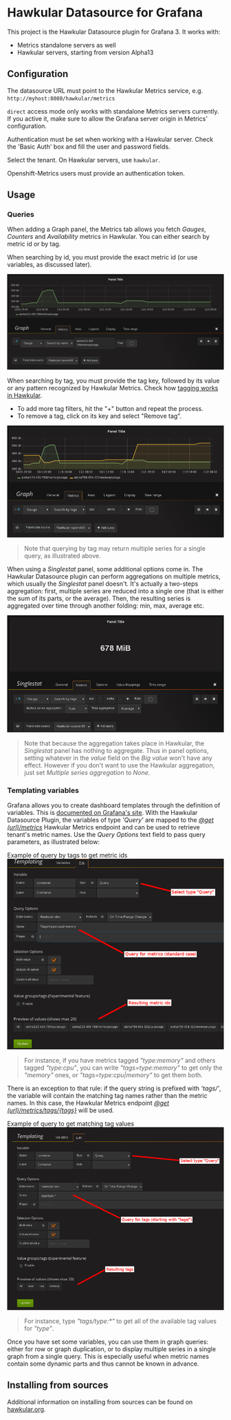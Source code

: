 # Hawkular Datasource for Grafana

This project is the Hawkular Datasource plugin for Grafana 3. It works with:

* Metrics standalone servers as well
* Hawkular servers, starting from version Alpha13

## Configuration

The datasource URL must point to the Hawkular Metrics service, e.g. `http://myhost:8080/hawkular/metrics`

`direct` access mode only works with standalone Metrics servers currently. If you active it, make sure to allow
the Grafana server origin in Metrics' configuration.

Authentication must be set when working with a Hawkular server. Check the 'Basic Auth' box and fill the user and password fields.

Select the tenant. On Hawkular servers, use `hawkular`.

Openshift-Metrics users must provide an authentication token.

## Usage

### Queries

When adding a Graph panel, the Metrics tab allows you fetch _Gauges_, _Counters_ and _Availability_ metrics in Hawkular. You can either search by metric id or by tag.

When searching by id, you must provide the exact metric id (or use variables, as discussed later).

![Example of query by name](docs/images/search-by-name.png)

When searching by tag, you must provide the tag key, followed by its value or any pattern recognized by Hawkular Metrics. Check how [tagging works in Hawkular](http://www.hawkular.org/hawkular-metrics/docs/user-guide/#_tag_filtering).

- To add more tag filters, hit the "+" button and repeat the process.
- To remove a tag, click on its key and select "Remove tag".

![Example of query by tag](docs/images/search-by-tag.png)

> Note that querying by tag may return multiple series for a single query, as illustrated above.

When using a _Singlestat_ panel, some additional options come in. The Hawkular Datasource plugin can perform aggregations on multiple metrics, which usually the _Singlestat_ panel doesn't. It's actually a two-steps aggregation: first, multiple series are reduced into a single one (that is either the sum of its parts, or the average). Then, the resulting series is aggregated over time through another folding: min, max, average etc.

![Example of singlestat panel](docs/images/single-stats-aggreg.png)

> Note that because the aggregation takes place in Hawkular, the _Singlestat_ panel has nothing to aggregate. Thus in panel options, setting whatever in the _value_ field on the _Big value_ won't have any effect. However if you don't want to use the Hawkular aggregation, just set _Multiple series aggregation_ to _None_.

### Templating variables

Grafana allows you to create dashboard templates through the definition of variables.
This is [documented on Grafana's site](http://docs.grafana.org/reference/templating/).
With the Hawkular Datasource Plugin, the variables of type _'Query'_ are mapped to
the [_@get (url)/metrics_](http://www.hawkular.org/docs/rest/rest-metrics.html#GET__metrics)
Hawkular Metrics endpoint and can be used to retrieve tenant's metric names. Use the _Query Options_ text field to pass query parameters, as illustrated below:

Example of query by tags to get metric ids
![Example of query by tags to get metric ids](docs/images/query-for-metrics.png)

> For instance, if you have metrics tagged _"type:memory"_ and others tagged _"type:cpu"_, you can write _"tags=type:memory"_ to get only the _"memory"_ ones, or _"tags=type:cpu|memory"_ to get them both.

There is an exception to that rule: if the query string is prefixed with _'tags/'_, the variable will contain the matching
tag names rather than the metric names. In this case, the Hawkular Metrics endpoint [_@get (url)/metrics/tags/{tags}_](http://www.hawkular.org/docs/rest/rest-metrics.html#GET__metrics_tags__tags) will be used.

Example of query to get matching tag values
![example to get matching tag values](docs/images/query-for-tags.png)

> For instance, type _"tags/type:*"_ to get all of the available tag values for _"type"_.

Once you have set some variables, you can use them in graph queries: either for row or graph duplication, or to display multiple series in a single graph from a single query. This is especially useful when metric names contain some dynamic parts and thus cannot be known in advance.

## Installing from sources

Additional information on installing from sources can be found on [hawkular.org](http://www.hawkular.org/hawkular-clients/grafana/docs/quickstart-guide/).
